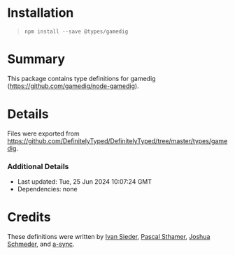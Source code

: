 # Installation
> `npm install --save @types/gamedig`

# Summary
This package contains type definitions for gamedig (https://github.com/gamedig/node-gamedig).

# Details
Files were exported from https://github.com/DefinitelyTyped/DefinitelyTyped/tree/master/types/gamedig.

### Additional Details
 * Last updated: Tue, 25 Jun 2024 10:07:24 GMT
 * Dependencies: none

# Credits
These definitions were written by [Ivan Sieder](https://github.com/ivansieder), [Pascal Sthamer](https://github.com/p4sca1), [Joshua Schmeder](https://github.com/MaximumWoahverdrive), and [a-sync](https://github.com/a-sync).
